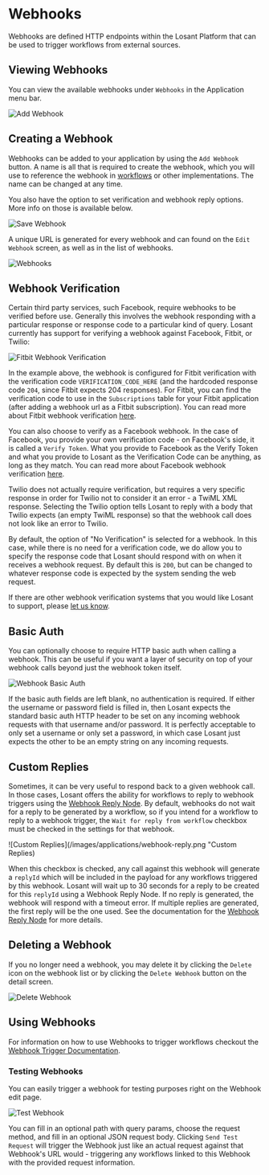 # Webhooks

Webhooks are defined HTTP endpoints within the Losant Platform that can be used to trigger workflows from external sources.

## Viewing Webhooks

You can view the available webhooks under `Webhooks` in the Application menu bar.

![Add Webhook](/images/applications/add-webhook.png "Add Webhook")

## Creating a Webhook

Webhooks can be added to your application by using the `Add Webhook` button. A name is all that is required to create the webhook, which you will use to reference the webhook in [workflows](/workflows/overview/) or other implementations. The name can be changed at any time.

You also have the option to set verification and webhook reply options. More info on those is available below.

![Save Webhook](/images/applications/save-webhook.png "Save Webhook")

A unique URL is generated for every webhook and can found on the `Edit Webhook` screen, as well as in the list of webhooks.

![Webhooks](/images/applications/webhooks.png "Webhooks")

## Webhook Verification

Certain third party services, such Facebook, require webhooks to be verified
before use.  Generally this involves the webhook responding with a particular response
or response code to a particular kind of query.  Losant currently has support for
verifying a webhook against Facebook, Fitbit, or Twilio:

![Fitbit Webhook Verification](/images/applications/fitbit-webhook-verification.png "Fitbit Webhook Verification")

In the example above, the webhook is configured for Fitbit verification with the verification code `VERIFICATION_CODE_HERE` (and the hardcoded response code `204`, since Fitbit expects 204 responses).  For Fitbit, you can find the verification code to use in the `Subscriptions` table for your Fitbit application (after adding a webhook url as a Fitbit subscription).  You can read more about Fitbit webhook verification <a href="https://dev.fitbit.com/docs/subscriptions/#verify-a-subscriber" target="_blank">here</a>.

You can also choose to verify as a Facebook webhook.  In the case of Facebook, you provide your own verification code - on Facebook's side, it is called a `Verify Token`.  What you provide to Facebook as the Verify Token and what you provide to Losant as the Verification Code can be anything, as long as they match.  You can read more about Facebook webhook verification <a href="https://developers.facebook.com/docs/graph-api/webhooks" target="_blank">here</a>.

Twilio does not actually require verification, but requires a very specific response in order for Twilio not to consider it an error - a TwiML XML response.  Selecting the Twilio option tells Losant to reply with a body that Twilio expects (an empty TwiML response) so that the webhook call does not look like an error to Twilio.

By default, the option of "No Verification" is selected for a webhook.  In this case, while there is no need for a verification code, we do allow you to specify the response code that Losant should respond with on when it receives a webhook request.  By default this is `200`, but can be changed to whatever response code is expected by the system sending the web request.

If there are other webhook verification systems that you would like Losant to support, please <a href="https://forums.losant.com/" target="_blank">let us know</a>.

## Basic Auth

You can optionally choose to require HTTP basic auth when calling a webhook. This can be useful if you want a layer of security on top of your webhook calls beyond just the webhook token itself.

![Webhook Basic Auth](/images/applications/webhook-basic-auth.png "Webhook Basic Auth")

If the basic auth fields are left blank, no authentication is required. If either the username or password field is filled in, then Losant expects the standard basic auth HTTP header to be set on any incoming webhook requests with that username and/or password. It is perfectly acceptable to only set a username or only set a password, in which case Losant just expects the other to be an empty string on any incoming requests.

## Custom Replies

Sometimes, it can be very useful to respond back to a given webhook call.  In
those cases, Losant offers the ability for workflows to reply to webhook triggers using
the [Webhook Reply Node](/workflows/outputs/webhook-reply/).  By default, webhooks do not wait for a reply to be generated by a workflow, so if you intend for a workflow to reply to a webhook trigger, the `Wait for reply from workflow` checkbox must be checked in the settings for that webhook.

![Custom Replies](/images/applications/webhook-reply.png "Custom Replies)

When this checkbox is checked, any call against this webhook will generate a `replyId` which will be included in the payload for any workflows triggered by this webhook.  Losant will wait up to 30 seconds for a reply to be created for this `replyId` using a Webhook Reply Node.  If no reply is generated, the webhook will respond with a timeout error.  If multiple replies are generated, the first reply will be the one used.  See the documentation for the [Webhook Reply Node](/workflows/outputs/webhook-reply/) for more details.

## Deleting a Webhook

If you no longer need a webhook, you may delete it by clicking the `Delete` icon on the webhook list or by clicking the `Delete Webhook` button on the detail screen.

![Delete Webhook](/images/applications/delete-webhook.png "Delete Webhook")

## Using Webhooks

For information on how to use Webhooks to trigger workflows checkout the [Webhook Trigger Documentation](/workflows/triggers/webhook/).

### Testing Webhooks

You can easily trigger a webhook for testing purposes right on the Webhook edit page.

![Test Webhook](/images/applications/test-webhook.png "Test Webhook")

You can fill in an optional path with query params, choose the request method, and fill in an optional JSON request body.  Clicking `Send Test Request` will trigger the Webhook just like an actual request against that Webhook's URL would - triggering any workflows linked to this Webhook with the provided request information.
